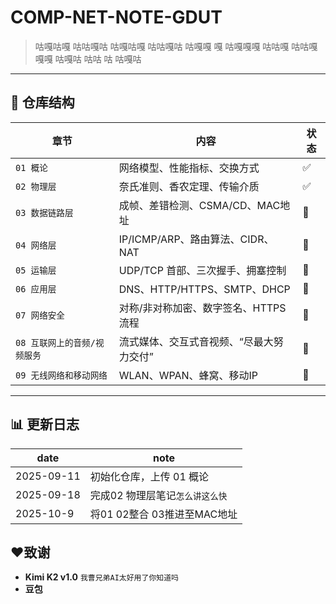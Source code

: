 # **COMP-NET-NOTE-GDUT**

> 咕嘎咕嘎 咕咕嘎咕 咕嘎咕嘎 咕咕嘎咕 咕嘎嘎 嘎 咕嘎嘎嘎 咕咕嘎 咕咕嘎嘎嘎 咕嘎咕 咕咕 咕 咕嘎咕

---

## 📁 仓库结构

| 章节 | 内容 | 状态 |
|---|---|---|
| `01 概论` | 网络模型、性能指标、交换方式 | ✅ |
| `02 物理层` | 奈氏准则、香农定理、传输介质 | ✅ |
| `03 数据链路层` | 成帧、差错检测、CSMA/CD、MAC地址 | 🚧 |
| `04 网络层` | IP/ICMP/ARP、路由算法、CIDR、NAT | 🚧 |
| `05 运输层` | UDP/TCP 首部、三次握手、拥塞控制 | 🚧 |
| `06 应用层` | DNS、HTTP/HTTPS、SMTP、DHCP | 🚧 |
| `07 网络安全` | 对称/非对称加密、数字签名、HTTPS 流程 | 🚧 |
| `08 互联网上的音频/视频服务` | 流式媒体、交互式音视频、“尽最大努力交付” | 🚧 |
| `09 无线网络和移动网络` | WLAN、WPAN、蜂窝、移动IP | 🚧 |

---

## 📊 更新日志

| date | note |
|---|---|
| 2025-09-11 | 初始化仓库，上传 01 概论 |
| 2025-09-18 | 完成02 物理层笔记`怎么讲这么快` |
| 2025-10-9 | 将01 02整合 03推进至MAC地址 |

## ❤️致谢

-  **Kimi K2 v1.0**			 `我曹兄弟AI太好用了你知道吗`
-  **豆包**

